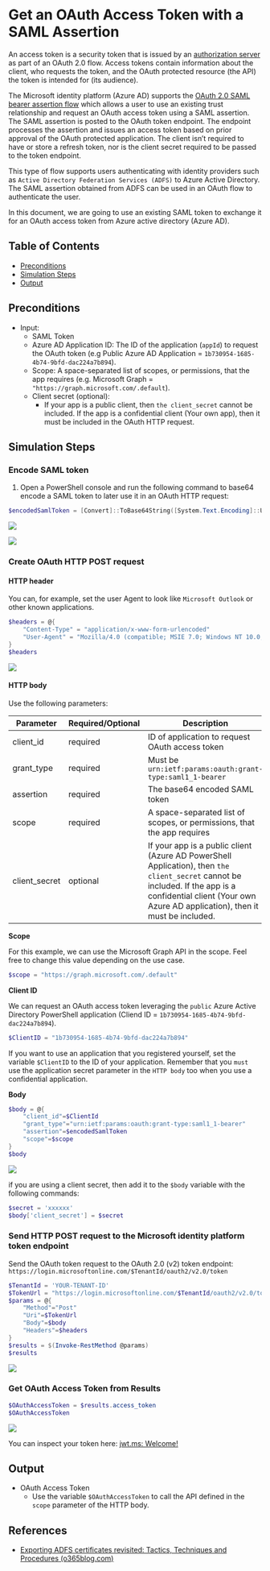 # Get an OAuth Access Token with a SAML Assertion

An access token is a security token that is issued by an [authorization server](https://docs.microsoft.com/en-gb/azure/active-directory/develop/developer-glossary#authorization-server) as part of an OAuth 2.0 flow. Access tokens contain information about the client, who requests the token, and the OAuth protected resource (the API) the token is intended for (its audience).

The Microsoft identity platform (Azure AD) supports the [OAuth 2.0 SAML bearer assertion flow](https://docs.microsoft.com/en-us/azure/active-directory/develop/v2-saml-bearer-assertion) which allows a user to use an existing trust relationship and request an OAuth access token using a SAML assertion. The SAML assertion is posted to the OAuth token endpoint. The endpoint processes the assertion and issues an access token based on prior approval of the OAuth protected application. The client isn’t required to have or store a refresh token, nor is the client secret required to be passed to the token endpoint.

This type of flow supports users authenticating with identity providers such as `Active Directory Federation Services (ADFS)` to Azure Active Directory. The SAML assertion obtained from ADFS can be used in an OAuth flow to authenticate the user.

In this document, we are going to use an existing SAML token to exchange it for an OAuth access token from Azure active directory (Azure AD).

## Table of Contents

* [Preconditions](#preconditions)
* [Simulation Steps](#simulation-steps)
* [Output](#output)

## Preconditions
* Input:
    * SAML Token
    * Azure AD Application ID: The ID of the application (`appId`) to request the OAuth token (e.g Public Azure AD Application = `1b730954-1685-4b74-9bfd-dac224a7b894`).
    * Scope: A space-separated list of scopes, or permissions, that the app requires (e.g. Microsoft Graph = `"https://graph.microsoft.com/.default`).
    * Client secret (optional):
        * If your app is a public client, then `the client_secret` cannot be included. If the app is a confidential client (Your own app), then it must be included in the OAuth HTTP request.

## Simulation Steps

### Encode SAML token

1. Open a PowerShell console and run the following command to base64 encode a SAML token to later use it in an OAuth HTTP request:

```PowerShell
$encodedSamlToken = [Convert]::ToBase64String([System.Text.Encoding]::UTF8.GetBytes($SamlToken))
```

![](../../resources/images/simulate_detect/persistence/getOAuthTokenWithSAMLAssertion/2021-05-19_01_saml_token.png)

![](../../resources/images/simulate_detect/persistence/getOAuthTokenWithSAMLAssertion/2021-05-19_02_token_encoded.png)

### Create OAuth HTTP POST request

#### HTTP header

You can, for example, set the user Agent to look like `Microsoft Outlook` or other known applications.

```PowerShell
$headers = @{
    "Content-Type" = "application/x-www-form-urlencoded"
    "User-Agent" = "Mozilla/4.0 (compatible; MSIE 7.0; Windows NT 10.0; WOW64; Trident/7.0; .NET4.0C; .NET4.0E; Tablet PC 2.0; Microsoft Outlook 16.0.4266)"
}
$headers
```

![](../../resources/images/simulate_detect/persistence/getOAuthTokenWithSAMLAssertion/2021-05-19_03_http_header.png)

#### HTTP body

Use the following parameters:

| Parameter | Required/Optional | Description |
| --- | --- | --- |
| client_id  | required | ID of application to request OAuth access token |
| grant_type | required | Must be `urn:ietf:params:oauth:grant-type:saml1_1-bearer` |
| assertion  | required | The base64 encoded SAML token |
| scope | required | A space-separated list of scopes, or permissions, that the app requires |
| client_secret | optional | If your app is a public client (Azure AD PowerShell Application), then `the client_secret` cannot be included. If the app is a confidential client (Your own Azure AD application), then it must be included. |

**Scope**

For this example, we can use the Microsoft Graph API in the scope. Feel free to change this value depending on the use case.

```PowerShell
$scope = "https://graph.microsoft.com/.default"
```

**Client ID**

We can request an OAuth access token leveraging the `public` Azure Active Directory PowerShell application (Cliend ID = `1b730954-1685-4b74-9bfd-dac224a7b894`).

```PowerShell
$ClientID = "1b730954-1685-4b74-9bfd-dac224a7b894"
```

If you want to use an application that you registered yourself, set the variable `$ClientID` to the ID of your application. Remember that you `must` use the application secret parameter in the `HTTP body` too when you use a confidential application.

**Body**

```PowerShell
$body = @{
    "client_id"=$ClientId
    "grant_type"="urn:ietf:params:oauth:grant-type:saml1_1-bearer"
    "assertion"=$encodedSamlToken
    "scope"=$scope
}
$body
```

![](../../resources/images/simulate_detect/persistence/getOAuthTokenWithSAMLAssertion/2021-05-19_04_http_body_public_client.png)

if you are using a client secret, then add it to the `$body` variable with the following commands:

```PowerShell
$secret = 'xxxxxx'
$body['client_secret'] = $secret
```

### Send HTTP POST request to the Microsoft identity platform token endpoint

Send the OAuth token request to the OAuth 2.0 (v2) token endpoint: `https://login.microsoftonline.com/$TenantId/oauth2/v2.0/token`

```PowerShell
$TenantId = 'YOUR-TENANT-ID'
$TokenUrl = "https://login.microsoftonline.com/$TenantId/oauth2/v2.0/token"
$params = @{
    "Method"="Post"
    "Uri"=$TokenUrl
    "Body"=$body
    "Headers"=$headers
}
$results = $(Invoke-RestMethod @params)
$results
```

![](../../resources/images/simulate_detect/persistence/getOAuthTokenWithSAMLAssertion/2021-05-19_07_send_oauth_http_request.png)


### Get OAuth Access Token from Results

```PowerShell
$OAuthAccessToken = $results.access_token
$OAuthAccessToken
```

![](../../resources/images/simulate_detect/persistence/getOAuthTokenWithSAMLAssertion/2021-05-19_09_mgraph_token.png)

You can inspect your token here: [jwt.ms: Welcome!](https://jwt.ms/)

## Output

* OAuth Access Token
    * Use the variable `$OAuthAccessToken` to call the API defined in the `scope` parameter of the HTTP body.

## References
* [Exporting ADFS certificates revisited: Tactics, Techniques and Procedures (o365blog.com)](https://o365blog.com/post/adfs/)